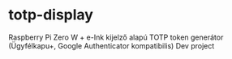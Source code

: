 # totp-display
Raspberry Pi Zero W + e-Ink kijelző alapú TOTP token generátor (Ügyfélkapu+, Google Authenticator kompatibilis) Dev project
